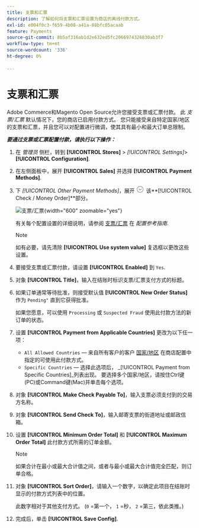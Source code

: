 ```yaml
---
title: 支票和汇票
description: 了解如何将支票和汇票设置为商店的离线付款方式。
exl-id: e004f0c3-f659-4b08-a41a-88bfc05acaab
feature: Payments
source-git-commit: 8b5af316ab1d2e632ed5fc2066974326830ab3f7
workflow-type: tm+mt
source-wordcount: '336'
ht-degree: 0%

---
```


# 支票和汇票

Adobe Commerce和Magento Open Source允许您接受支票或汇票付款。 此 _支票/汇票_ 默认情况下，您的商店已启用付款方式。 您只能接受来自特定国家/地区的支票和汇票，并且您可以对配置进行微调，使其具有最小和最大订单总限制。

**_要通过支票或汇票配置付款，请执行以下操作：_**

1. 在 _管理员_ 侧栏，转到 **[!UICONTROL Stores]** > _[!UICONTROL Settings]_>**[!UICONTROL Configuration]**.

1. 在左侧面板中，展开 **[!UICONTROL Sales]** 并选择 **[!UICONTROL Payment Methods]**.

1. 下 _[!UICONTROL Other Payment Methods]_，展开 ![扩展选择器](../assets/icon-display-expand.png) 该&#x200B;**[!UICONTROL Check / Money Order]**部分。

   ![支票/汇票](../configuration-reference/sales/assets/payment-methods-check-money-order.png){width="600" zoomable="yes"}

   有关每个配置设置的详细说明，请参阅 [支票/汇票](../configuration-reference/sales/payment-methods.md#check--money-order) 在 _配置参考指南_.

   >[!NOTE]
   >
   >如有必要，请先清除 **[!UICONTROL Use system value]** 复选框以更改这些设置。

1. 要接受支票或汇票付款，请设置 **[!UICONTROL Enabled]** 到 `Yes`.

1. 对象 **[!UICONTROL Title]**，输入在结账时标识支票/汇票支付方式的标题。

1. 如果订单通常等待批准，则接受默认值 **[!UICONTROL New Order Status]** 作为 `Pending"` 直到它获得批准。

   如果您愿意，可以使用 `Processing` 或 `Suspected Fraud` 使用此付款方法的新订单的状态。

1. 设置 **[!UICONTROL Payment from Applicable Countries]** 更改为以下任一项：

   - `All Allowed Countries`  — 来自所有客户的客户 [国家/地区](../getting-started/store-details.md#country-options) 在商店配置中指定的可使用此付款方式。
   - `Specific Countries`  — 选择此选项后， _[!UICONTROL Payment from Specific Countries]_列表出现。 要选择多个国家/地区，请按住Ctrl键(PC)或Command键(Mac)并单击每个选项。

1. 对象 **[!UICONTROL Make Check Payable To]**，输入支票必须支付到的交易方名称。

1. 对象 **[!UICONTROL Send Check To]**，输入邮寄支票的街道地址或邮政信箱。

1. 设置 **[!UICONTROL Minimum Order Total]** 和 **[!UICONTROL Maximum Order Total]** 此付款方式所需的订单金额。

   >[!NOTE]
   >
   >如果合计在最小或最大合计值之间，或者与最小或最大合计值完全匹配，则订单合格。

1. 对象 **[!UICONTROL Sort Order]**，请输入一个数字，以确定此项目在结账时显示的付款方式列表中的位置。

   此数字相对于其他支付方式。 (`0` =第一个， `1` =秒， `2` =第三，依此类推。)

1. 完成后，单击 **[!UICONTROL Save Config]**.

